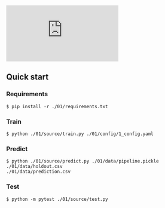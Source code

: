 ![Build status](https://github.com/made-mlops-2022/alexey-dvornikov/actions/workflows/checks.yaml.badge.svd?branch=01)

## Quick start

### Requirements
```
$ pip install -r ./01/requirements.txt
```

### Train
```
$ python ./01/source/train.py ./01/config/1_config.yaml
```

### Predict
```
$ python ./01/source/predict.py ./01/data/pipeline.pickle ./01/data/holdout.csv
./01/data/prediction.csv
```

### Test
```
$ python -m pytest ./01/source/test.py 
```
